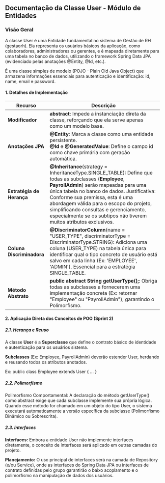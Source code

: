 ## Documentação da Classe User - Módulo de Entidades

### Visão Geral

A classe User é uma Entidade fundamental no sistema de Gestão de RH (gestaorh). Ela representa os usuários básicos da aplicação, como colaboradores, administradores ou gerentes, e é mapeada diretamente para uma tabela no banco de dados, utilizando o framework Spring Data JPA (evidenciado pelas anotações @Entity, @Id, etc.).

É uma classe simples de modelo (POJO - Plain Old Java Object) que armazena informações essenciais para autenticação e identificação: id, name, email e password.

#### 1. Detalhes de Implementação

| **Recurso**               | **Descrição**                                                                                                                                                                                                                                                                                                                                                                                 |
|---------------------------|-----------------------------------------------------------------------------------------------------------------------------------------------------------------------------------------------------------------------------------------------------------------------------------------------------------------------------------------------------------------------------------------------|
| **Modificador**           | **abstract**: Impede a instanciação direta da classe, reforçando que ela serve apenas como um modelo base.                                                                                                                                                                                                                                                                                    |
| **Anotações JPA**         | **@Entity**: Marca a classe como uma entidade persistente. <br/>**@Id** e **@GeneratedValue**: Define o campo id como chave primária com geração automática.                                                                                                                                                                                                                                  |
| **Estratégia de Herança** | **@Inheritance**(strategy = InheritanceType.SINGLE_TABLE): Define que todas as subclasses (**Employee**, **PayrollAdmin**) serão mapeadas para uma única tabela no banco de dados. Justificativa: Conforme sua premissa, esta é uma abordagem válida para o escopo do projeto, simplificando consultas e gerenciamento, especialmente se os subtipos não tiverem muitos atributos exclusivos. |
|**Coluna Discriminadora**| **@DiscriminatorColumn**(name = "USER_TYPE", discriminatorType = DiscriminatorType.STRING): Adiciona uma coluna (USER_TYPE) na tabela única para identificar qual o tipo concreto de usuário está salvo em cada linha (Ex: 'EMPLOYEE', 'ADMIN'). Essencial para a estratégia SINGLE_TABLE.                                                                                                        |
| **Método Abstrato** | **public abstract String getUserType();**: Obriga todas as subclasses a fornecerem uma implementação concreta (Ex: retornar "Employee" ou "PayrollAdmin"), garantindo o Polimorfismo. |

#### 2. Aplicação Direta dos Conceitos de POO (Sprint 2)

##### 2.1. Herança e Reuso

A classe **User**  é a **Superclasse** que define o contrato básico de identidade e autenticação para os usuários sistema.

**Subclasses** (Ex: Employee, PayrollAdmin) deverão estender User, herdando e reusando todos os atributos anotados.

Ex: public class Employee extends User { ... }

##### 2.2. Polimorfismo

Polimorfismo Comportamental: A declaração do método getUserType() como abstract exige que cada subclasse implemente sua própria lógica. Quando esse método for chamado em um objeto do tipo User, o sistema executará automaticamente a versão específica da subclasse (Polimorfismo Dinâmico ou Sobrescrita).

##### 2.3. Interfaces 

**Interfaces:** Embora a entidade User não implemente interfaces diretamente, o conceito de Interfaces será aplicado em outras camadas do projeto.

**Planejamento:** O uso principal de interfaces será na camada de Repository (e/ou Service), onde as interfaces do Spring Data JPA ou interfaces de contrato definidas pelo grupo garantirão o baixo acoplamento e o polimorfismo na manipulação de dados dos usuários.